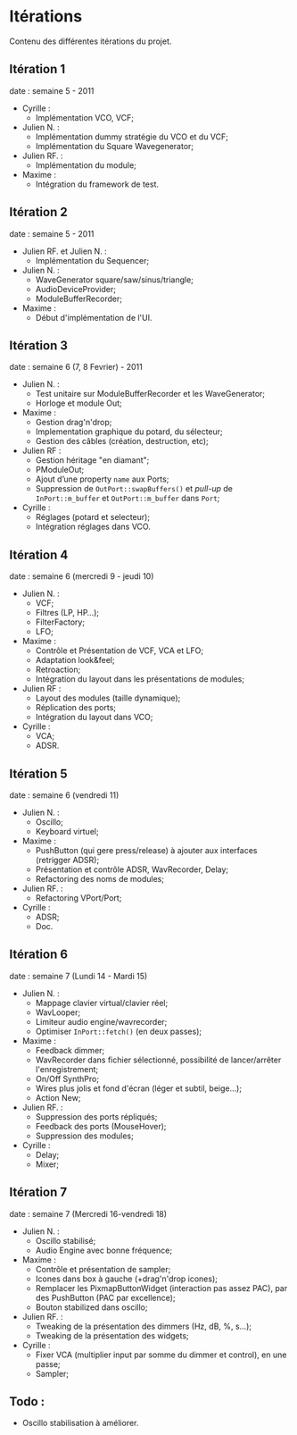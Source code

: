 Itérations
==========

Contenu des différentes itérations du projet.

Itération 1
-----------
date : semaine 5 - 2011

- Cyrille :
    - Implémentation VCO, VCF;
- Julien N. :
    - Implémentation dummy stratégie du VCO et du VCF;
    - Implémentation du Square Wavegenerator;
- Julien RF. :
    - Implémentation du module;
- Maxime :
    - Intégration du framework de test.

Itération 2
-----------
date : semaine 5 - 2011

- Julien RF. et Julien N. :
    - Implémentation du Sequencer;
- Julien N. :
    - WaveGenerator square/saw/sinus/triangle;
    - AudioDeviceProvider;
    - ModuleBufferRecorder;
- Maxime :
    - Début d'implémentation de l'UI.

Itération 3
-----------
date : semaine 6 (7, 8 Fevrier) - 2011

- Julien N. :
    - Test unitaire sur ModuleBufferRecorder et les WaveGenerator;
    - Horloge et module Out;
- Maxime :
    - Gestion drag'n'drop;
    - Implementation graphique du potard, du sélecteur;
    - Gestion des câbles (création, destruction, etc);
- Julien RF :
    - Gestion héritage "en diamant";
    - PModuleOut;
    - Ajout d’une property `name` aux Ports;
    - Suppression de `OutPort::swapBuffers()` et *pull-up* de `InPort::m_buffer` et `OutPort::m_buffer` dans `Port`;
- Cyrille :
    - Réglages (potard et selecteur);
    - Intégration réglages dans VCO.

Itération 4
-----------
date :  semaine 6 (mercredi 9 - jeudi 10)

- Julien N. :
    - VCF;
    - Filtres (LP, HP…);
    - FilterFactory;
    - LFO;
- Maxime :
    - Contrôle et Présentation de VCF, VCA et LFO;
    - Adaptation look&feel;
    - Retroaction;
    - Intégration du layout dans les présentations de modules;
- Julien RF :
    - Layout des modules (taille dynamique);
    - Réplication des ports;
    - Intégration du layout dans VCO;
- Cyrille :
    - VCA;
    - ADSR.

Itération 5
-----------
date :  semaine 6 (vendredi 11)

- Julien N. :
    - Oscillo;
    - Keyboard virtuel;
- Maxime :
    - PushButton (qui gere press/release) à ajouter aux interfaces (retrigger ADSR);
    - Présentation et contrôle ADSR, WavRecorder, Delay;
    - Refactoring des noms de modules;
- Julien RF. :
    - Refactoring VPort/Port;
- Cyrille :
    - ADSR;
    - Doc.

Itération 6
-----------
date :  semaine 7 (Lundi 14 - Mardi 15)

- Julien N. :
    - Mappage clavier virtual/clavier réel;
    - WavLooper;
    - Limiteur audio engine/wavrecorder;
    - Optimiser `InPort::fetch()` (en deux passes);
- Maxime :
    - Feedback dimmer;
    - WavRecorder dans fichier sélectionné, possibilité de lancer/arrêter l'enregistrement;
    - On/Off SynthPro;
    - Wires plus jolis et fond d'écran (léger et subtil, beige…);
    - Action New;
- Julien RF. :
    - Suppression des ports répliqués;
    - Feedback des ports (MouseHover);
    - Suppression des modules;
- Cyrille :
    - Delay;
    - Mixer;

Itération 7
-----------
date :  semaine 7 (Mercredi 16-vendredi 18)

- Julien N. :
    - Oscillo stabilisé;
    - Audio Engine avec bonne fréquence;
- Maxime :
    - Contrôle et présentation de sampler;
    - Icones dans box à gauche (+drag'n'drop icones);
    - Remplacer les PixmapButtonWidget (interaction pas assez PAC), par des PushButton (PAC par excellence);
    - Bouton stabilized dans oscillo;
- Julien RF. :
    - Tweaking de la présentation des dimmers (Hz, dB, %, s…);
    - Tweaking de la présentation des widgets;
- Cyrille :
    - Fixer VCA (multiplier input par somme du dimmer et control), en une passe;
    - Sampler;

Todo :
--------
- Oscillo stabilisation à améliorer.
